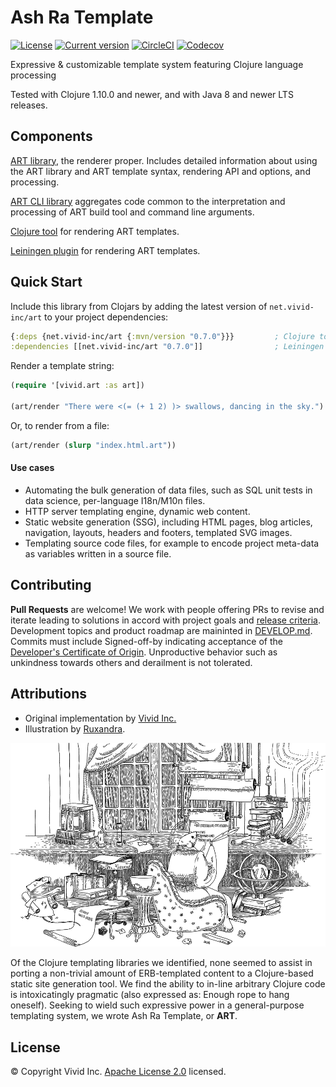 # Ash Ra Template

[![License](https://img.shields.io/badge/license-Apache%202-blue.svg?style=flat-square)](LICENSE.txt)
[![Current version](https://img.shields.io/clojars/v/net.vivid-inc/art.svg?color=blue&style=flat-square)](https://clojars.org/net.vivid-inc/art)
[![CircleCI](https://circleci.com/gh/vivid-inc/ash-ra-template/tree/art-0.7.0.svg?style=svg)](https://circleci.com/gh/vivid-inc/ash-ra-template/tree/art-0.7.0)
[![Codecov](https://codecov.io/gh/vivid-inc/ash-ra-template/branch/art-0.7.0/graph/badge.svg)](https://codecov.io/gh/vivid-inc/ash-ra-template)

Expressive & customizable template system featuring Clojure language processing

Tested with Clojure 1.10.0 and newer, and with Java 8 and newer LTS releases.



## Components

[ART library](art/README.md), the renderer proper. Includes detailed information about using the ART library and ART template syntax, rendering API and options, and processing.

[ART CLI library](art-cli/README.md) aggregates code common to the interpretation and processing of ART build tool and command line arguments.

[Clojure tool](clj-art/README.md) for rendering ART templates.

[Leiningen plugin](lein-art/README.md) for rendering ART templates.



<a name="quickstart"></a>
## Quick Start

Include this library from Clojars by adding the latest version of ``net.vivid-inc/art`` to your project dependencies:
```clojure
{:deps {net.vivid-inc/art {:mvn/version "0.7.0"}}}         ; Clojure tools deps.edn
:dependencies [[net.vivid-inc/art "0.7.0"]]                ; Leiningen project.clj
```

Render a template string:
```clojure
(require '[vivid.art :as art])

(art/render "There were <(= (+ 1 2) )> swallows, dancing in the sky.")
```

Or, to render from a file:
```clojure
(art/render (slurp "index.html.art"))
```

#### Use cases
- Automating the bulk generation of data files, such as SQL unit tests in data science, per-language I18n/M10n files.
- HTTP server templating engine, dynamic web content.
- Static website generation (SSG), including HTML pages, blog articles, navigation, layouts, headers and footers, templated SVG images.
- Templating source code files, for example to encode project meta-data as variables written in a source file.



## Contributing

**Pull Requests** are welcome!
We work with people offering PRs to revise and iterate leading to solutions in accord with project goals and [release criteria](QUALITY.md).
Development topics and product roadmap are maininted in [DEVELOP.md](DEVELOP.md). 
Commits must include Signed-off-by indicating acceptance of the [Developer's Certificate of Origin](DCO.txt).
Unproductive behavior such as unkindness towards others and derailment is not tolerated.



## Attributions

- Original implementation by [Vivid Inc.](https://vivid-inc.net)
- Illustration by [Ruxandra](https://www.instagram.com/chocolatechiphelmet/).

![](assets/workshop.png)

Of the Clojure templating libraries we identified, none seemed to assist in porting a non-trivial amount of ERB-templated content to a Clojure-based static site generation tool.
We find the ability to in-line arbitrary Clojure code is intoxicatingly pragmatic (also expressed as: Enough rope to hang oneself).
Seeking to wield such expressive power in a general-purpose templating system, we wrote Ash Ra Template, or **ART**.


## License

© Copyright Vivid Inc.
[Apache License 2.0](LICENSE.txt) licensed.
